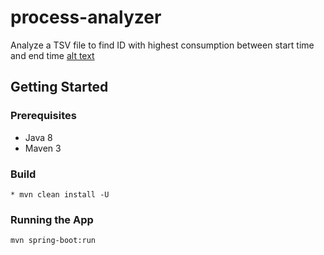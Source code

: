 # process-analyzer
Analyze a TSV file to find ID with highest consumption between start time and end time
[alt text](https://github.com/usegutierrez/process-analyzer/blob/master/src/main/resources/screenshot.png)
## Getting Started

### Prerequisites
* Java 8
* Maven 3

### Build
```
* mvn clean install -U
```

### Running the App
```
mvn spring-boot:run
```


  
